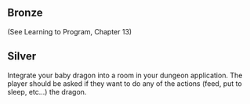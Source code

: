 Bronze
------
(See Learning to Program, Chapter 13)

Silver
------
Integrate your baby dragon into a room in your dungeon application.
The player should be asked if they want to do any of the actions  (feed, put to sleep, etc...)
the dragon.
